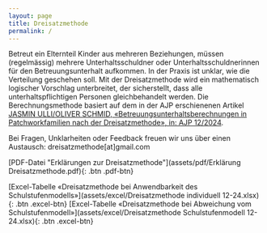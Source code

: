 ```yaml
---
layout: page
title: Dreisatzmethode
permalink: /
---
```


Betreut ein Elternteil Kinder aus mehreren Beziehungen, müssen (regelmässig) mehrere Unterhaltsschuldner oder Unterhaltsschuldnerinnen für den Betreuungsunterhalt aufkommen. In der
Praxis ist unklar, wie die Verteilung geschehen soll. Mit der Dreisatzmethode wird ein mathematisch logischer Vorschlag unterbreitet, der sicherstellt,
dass alle unterhaltspflichtigen Personen gleichbehandelt werden. Die Berechnungsmethode basiert auf dem in der AJP erschienenen Artikel  [JASMIN ULLI/OLIVER SCHMID,
«Betreuungsunterhaltsberechnungen in Patchworkfamilien nach der Dreisatzmethode», in: AJP 12/2024](https://www.dike.ch/zeitschriften/ajp-pja).

Bei Fragen, Unklarheiten oder Feedback freuen wir uns über einen Austausch: dreisatzmethode[at]gmail.com

[PDF-Datei "Erklärungen zur Dreisatzmethode"](assets/pdf/Erklärung Dreisatzmethode.pdf){: .btn .pdf-btn}

 [Excel-Tabelle «Dreisatzmethode bei Anwendbarkeit des Schulstufenmodells»](assets/excel/Dreisatzmethode individuell 12-24.xlsx){: .btn .excel-btn} [Excel-Tabelle «Dreisatzmethode bei Abweichung vom Schulstufenmodell»](assets/excel/Dreisatzmethode Schulstufenmodell 12-24.xlsx){: .btn .excel-btn}

